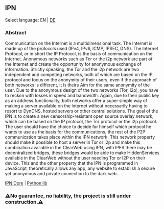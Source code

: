 ## IPN

Select language: EN | [DE](README_DE.md)

### Abstract

Communication on the Internet is a multidimensional task. The Internet is made up of the protocols used (IPv4, IPv6, ICMP, IPSEC, DNS). The Internet Protocol, or in short the IP Protocol, is the basis of communication on the Internet. Anonymous networks such as Tor or the i2p network are part of the Internet and create the opportunity for anonymous exchange of information. Strictly speaking, the Tor and the i2p network are two independent and competing networks, both of which are based on the IP protocol and focus on the anonymity of their users, even if the approach of both networks is different, it is theirs Aim for the same anonymity of the user. Due to the anonymous design of the two networks (Tor, i2p), you have to reckon with losses in speed and bandwidth. Again, due to their public key as an address functionality, both networks offer a super simple way of making a server available on the Internet without necessarily having to resort to DynDNS, hosted servers or other central solutions. The goal of the IPN is to create a new censorship-resistant open source overlay network, which can be based on the IP protocol, the Tor protocol or the i2p protocol. The user should have the choice to decide for himself which protocol he wants to use as the basis for the communications, the rest of the P2P communication takes place within the IPN network. This network property should make it possible to host a server in Tor or i2p and make this combination available in the ClearWeb using IPN, with IPFS there may be decentralized bridges, these bridges would be able to make HiddenServices available in the ClearWeb without the user needing Tor or I2P on their device. This and the other property that the IPN is programmed in JavaScript, theoretically allows any app, any website to establish a secure yet anonymous and private connection to the dark web.



[IPN Core](https://github.com/ipnsoftwares/ipncore) | [Python lib](https://github.com/ipnsoftwares/ipnpylib)


### ⚠️No guarantee, no liability, the project is still under construction.⚠️
